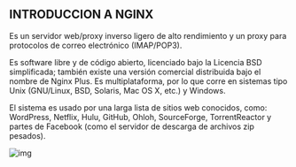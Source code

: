 ## INTRODUCCION A NGINX
Es un servidor web/proxy inverso ligero de alto rendimiento y un proxy para protocolos de correo electrónico (IMAP/POP3).

Es software libre y de código abierto, licenciado bajo la Licencia BSD simplificada; también existe una versión comercial distribuida bajo el nombre de Nginx Plus. Es multiplataforma, por lo que corre en sistemas tipo Unix (GNU/Linux, BSD, Solaris, Mac OS X, etc.) y Windows.

El sistema es usado por una larga lista de sitios web conocidos, como: WordPress, Netflix, Hulu, GitHub, Ohloh, SourceForge, TorrentReactor y partes de Facebook (como el servidor de descarga de archivos zip pesados).




![img](https://upload.wikimedia.org/wikipedia/commons/thumb/c/c5/Nginx_logo.svg/250px-Nginx_logo.svg.png)
